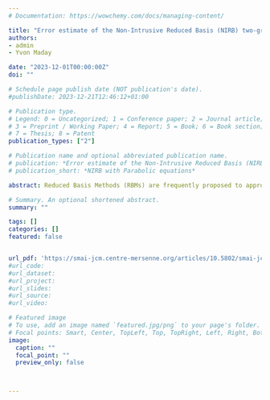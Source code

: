 ```yaml
---
# Documentation: https://wowchemy.com/docs/managing-content/

title: "Error estimate of the Non-Intrusive Reduced Basis (NIRB) two-grid method with parabolic equations, SMAI: JCM 9 (2023) 227-256"
authors:
- admin
- Yvon Maday

date: "2023-12-01T00:00:00Z"
doi: ""

# Schedule page publish date (NOT publication's date).
#publishDate: 2023-12-21T12:46:12+01:00

# Publication type.
# Legend: 0 = Uncategorized; 1 = Conference paper; 2 = Journal article;
# 3 = Preprint / Working Paper; 4 = Report; 5 = Book; 6 = Book section;
# 7 = Thesis; 8 = Patent
publication_types: ["2"]

# Publication name and optional abbreviated publication name.
# publication: *Error estimate of the Non-Intrusive Reduced Basis (NIRB) two-grid method with parabolic equations*
# publication_short: *NIRB with Parabolic equations*

abstract: Reduced Basis Methods (RBMs) are frequently proposed to approximate parametric problem solutions. They can be used to calculate solutions for a large number of parameter values (e.g. for parameter fitting) as well as to approximate a solution for a new parameter value (e.g. real time approximation with a very high accuracy). They intend to reduce the computational costs of High Fidelity (HF) codes. We will focus on the Non-Intrusive Reduced Basis (NIRB) two-grid method. Its main advantage is that it uses the HF code exclusively as a "black-box," as opposed to other so-called intrusive methods that require code modification. This is very convenient when the HF code is a commercial one that has been purchased, as is frequently the case in the industry. The effectiveness of this method relies on its decomposition into two stages, one offline (classical in most RBMs as presented above) and one online. The offline part is time-consuming but it is only performed once. On the contrary, the specificity of this NIRB approach is that, during the online part, it solves the parametric problem on a coarse mesh only and then improves its precision. As a result, it is significantly less expensive than a HF evaluation. This method has been originally developed for elliptic equations with finite elements and has since been extended to finite volume. In this paper, we extend the NIRB two-grid method to parabolic equations. We recover optimal estimates in L∞(0,T;H1(Ω)) using as a model problem, the heat equation. Then, we present numerical results on the heat equation and on the Brusselator problem.

# Summary. An optional shortened abstract.
summary: ""

tags: []
categories: []
featured: false


url_pdf: 'https://smai-jcm.centre-mersenne.org/articles/10.5802/smai-jcm.100/'
#url_code:
#url_dataset:
#url_project:
#url_slides:
#url_source:
#url_video:

# Featured image
# To use, add an image named `featured.jpg/png` to your page's folder. 
# Focal points: Smart, Center, TopLeft, Top, TopRight, Left, Right, BottomLeft, Bottom, BottomRight.
image:
  caption: ""
  focal_point: ""
  preview_only: false



---
```


